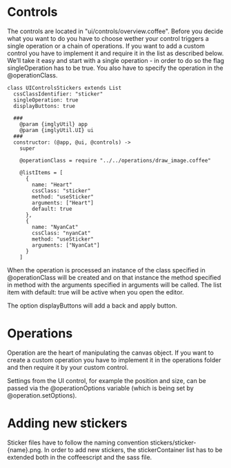# Controls
The controls are located in "ui/controls/overview.coffee". Before you decide what you want to do you have to choose wether your control triggers a single operation or a chain of operations.
If you want to add a custom control you have to implement it and require it in the list as described below. 
We’ll take it easy and start with a single operation - in order to do so the flag singleOperation has to be true. You also have to specify the operation in the @operationClass.

```
class UIControlsStickers extends List
  cssClassIdentifier: "sticker"
  singleOperation: true
  displayButtons: true

  ###
    @param {imglyUtil} app
    @param {imglyUtil.UI} ui
  ###
  constructor: (@app, @ui, @controls) ->
    super

    @operationClass = require "../../operations/draw_image.coffee"

    @listItems = [
      {
        name: "Heart"
        cssClass: "sticker"
        method: "useSticker"
        arguments: ["Heart"]
        default: true
      },
      {
        name: "NyanCat"
        cssClass: "nyanCat"
        method: "useSticker"
        arguments: ["NyanCat"]
      }
    ]
```

When the operation is processed an instance of the class specified in @operationClass will be created and on that instance the method specified in method with the arguments specified in arguments will be called. The list item with default: true will be active when you open the editor.

The option displayButtons will add a back and apply button.

# Operations
Operation are the heart of manipulating the canvas object. If you want to create a custom operation you have to implement it in the operations folder and then require it by your custom control.

Settings from the UI control, for example the position and size, can be passed
via the @operationOptions variable (which is being set by @operation.setOptions).

# Adding new stickers
Sticker files have to follow the naming convention stickers/sticker-{name}.png. In order to add new stickers, the stickerContainer list has to be extended both in the coffeescript and the sass file.

